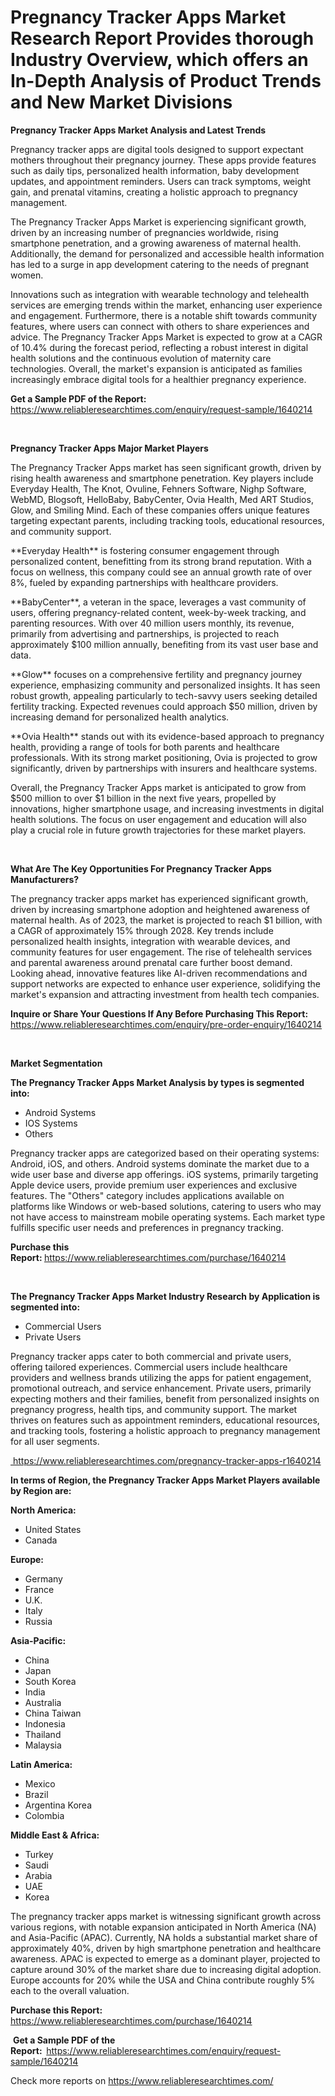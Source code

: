 <p><h1>Pregnancy Tracker Apps Market Research Report Provides thorough Industry Overview, which offers an In-Depth Analysis of Product Trends and New Market Divisions</h1></p><p><strong>Pregnancy Tracker Apps Market Analysis and Latest Trends</strong></p>
<p><p>Pregnancy tracker apps are digital tools designed to support expectant mothers throughout their pregnancy journey. These apps provide features such as daily tips, personalized health information, baby development updates, and appointment reminders. Users can track symptoms, weight gain, and prenatal vitamins, creating a holistic approach to pregnancy management. </p><p>The Pregnancy Tracker Apps Market is experiencing significant growth, driven by an increasing number of pregnancies worldwide, rising smartphone penetration, and a growing awareness of maternal health. Additionally, the demand for personalized and accessible health information has led to a surge in app development catering to the needs of pregnant women. </p><p>Innovations such as integration with wearable technology and telehealth services are emerging trends within the market, enhancing user experience and engagement. Furthermore, there is a notable shift towards community features, where users can connect with others to share experiences and advice. The Pregnancy Tracker Apps Market is expected to grow at a CAGR of 10.4% during the forecast period, reflecting a robust interest in digital health solutions and the continuous evolution of maternity care technologies. Overall, the market's expansion is anticipated as families increasingly embrace digital tools for a healthier pregnancy experience.</p></p>
<p><strong>Get a Sample PDF of the Report:&nbsp;</strong> <a href="https://www.reliableresearchtimes.com/enquiry/request-sample/1640214?utm_campaign=3011&utm_medium=2&utm_source=Github&utm_content=ia&utm_term=05032025&utm_id=pregnancy-tracker-apps">https://www.reliableresearchtimes.com/enquiry/request-sample/1640214</a></p>
<p>&nbsp;</p>
<p><strong>Pregnancy Tracker Apps Major Market Players</strong></p>
<p><p>The Pregnancy Tracker Apps market has seen significant growth, driven by rising health awareness and smartphone penetration. Key players include Everyday Health, The Knot, Ovuline, Fehners Software, Nighp Software, WebMD, Blogsoft, HelloBaby, BabyCenter, Ovia Health, Med ART Studios, Glow, and Smiling Mind. Each of these companies offers unique features targeting expectant parents, including tracking tools, educational resources, and community support.</p><p>**Everyday Health** is fostering consumer engagement through personalized content, benefitting from its strong brand reputation. With a focus on wellness, this company could see an annual growth rate of over 8%, fueled by expanding partnerships with healthcare providers.</p><p>**BabyCenter**, a veteran in the space, leverages a vast community of users, offering pregnancy-related content, week-by-week tracking, and parenting resources. With over 40 million users monthly, its revenue, primarily from advertising and partnerships, is projected to reach approximately $100 million annually, benefiting from its vast user base and data.</p><p>**Glow** focuses on a comprehensive fertility and pregnancy journey experience, emphasizing community and personalized insights. It has seen robust growth, appealing particularly to tech-savvy users seeking detailed fertility tracking. Expected revenues could approach $50 million, driven by increasing demand for personalized health analytics.</p><p>**Ovia Health** stands out with its evidence-based approach to pregnancy health, providing a range of tools for both parents and healthcare professionals. With its strong market positioning, Ovia is projected to grow significantly, driven by partnerships with insurers and healthcare systems.</p><p>Overall, the Pregnancy Tracker Apps market is anticipated to grow from $500 million to over $1 billion in the next five years, propelled by innovations, higher smartphone usage, and increasing investments in digital health solutions. The focus on user engagement and education will also play a crucial role in future growth trajectories for these market players.</p></p>
<p>&nbsp;</p>
<p><strong>What Are The Key Opportunities For Pregnancy Tracker Apps Manufacturers?</strong></p>
<p><p>The pregnancy tracker apps market has experienced significant growth, driven by increasing smartphone adoption and heightened awareness of maternal health. As of 2023, the market is projected to reach $1 billion, with a CAGR of approximately 15% through 2028. Key trends include personalized health insights, integration with wearable devices, and community features for user engagement. The rise of telehealth services and parental awareness around prenatal care further boost demand. Looking ahead, innovative features like AI-driven recommendations and support networks are expected to enhance user experience, solidifying the market's expansion and attracting investment from health tech companies.</p></p>
<p><strong>Inquire or Share Your Questions If Any Before Purchasing This Report:</strong> <a href="https://www.reliableresearchtimes.com/enquiry/pre-order-enquiry/1640214?utm_campaign=3011&utm_medium=2&utm_source=Github&utm_content=ia&utm_term=05032025&utm_id=pregnancy-tracker-apps">https://www.reliableresearchtimes.com/enquiry/pre-order-enquiry/1640214</a></p>
<p>&nbsp;</p>
<p><strong>Market Segmentation</strong></p>
<p><strong>The Pregnancy Tracker Apps Market Analysis by types is segmented into:</strong></p>
<p><ul><li>Android Systems</li><li>IOS Systems</li><li>Others</li></ul></p>
<p><p>Pregnancy tracker apps are categorized based on their operating systems: Android, iOS, and others. Android systems dominate the market due to a wide user base and diverse app offerings. iOS systems, primarily targeting Apple device users, provide premium user experiences and exclusive features. The "Others" category includes applications available on platforms like Windows or web-based solutions, catering to users who may not have access to mainstream mobile operating systems. Each market type fulfills specific user needs and preferences in pregnancy tracking.</p></p>
<p><strong>Purchase this Report:&nbsp;</strong><a href="https://www.reliableresearchtimes.com/purchase/1640214?utm_campaign=3011&utm_medium=2&utm_source=Github&utm_content=ia&utm_term=05032025&utm_id=pregnancy-tracker-apps">https://www.reliableresearchtimes.com/purchase/1640214</a></p>
<p>&nbsp;</p>
<p><strong>The Pregnancy Tracker Apps Market Industry Research by Application is segmented into:</strong></p>
<p><ul><li>Commercial Users</li><li>Private Users</li></ul></p>
<p><p>Pregnancy tracker apps cater to both commercial and private users, offering tailored experiences. Commercial users include healthcare providers and wellness brands utilizing the apps for patient engagement, promotional outreach, and service enhancement. Private users, primarily expecting mothers and their families, benefit from personalized insights on pregnancy progress, health tips, and community support. The market thrives on features such as appointment reminders, educational resources, and tracking tools, fostering a holistic approach to pregnancy management for all user segments.</p></p>
<p><a href="https://www.reliableresearchtimes.com/pregnancy-tracker-apps-r1640214?utm_campaign=3011&utm_medium=2&utm_source=Github&utm_content=ia&utm_term=05032025&utm_id=pregnancy-tracker-apps">&nbsp;https://www.reliableresearchtimes.com/pregnancy-tracker-apps-r1640214</a></p>
<p><strong>In terms of Region, the Pregnancy Tracker Apps Market Players available by Region are:</strong></p>
<p>
    <p> <strong> North America: </strong>
        <ul>
            <li>United States</li>
            <li>Canada</li>
        </ul>
        </p> 
    <p> <strong> Europe: </strong>
        <ul>
            <li>Germany</li>
            <li>France</li>
            <li>U.K.</li>
            <li>Italy</li>
            <li>Russia</li>
        </ul>
        </p> 
    <p> <strong> Asia-Pacific: </strong>
        <ul>
            <li>China</li>
            <li>Japan</li>
            <li>South Korea</li>
            <li>India</li>
            <li>Australia</li>
            <li>China Taiwan</li>
            <li>Indonesia</li>
            <li>Thailand</li>
            <li>Malaysia</li>
        </ul>
        </p> 
    <p> <strong> Latin America: </strong>
        <ul>
            <li>Mexico</li>
            <li>Brazil</li>
            <li>Argentina Korea</li>
            <li>Colombia</li>
        </ul>
        </p> 
    <p> <strong> Middle East & Africa: </strong>
        <ul>
            <li>Turkey</li>
            <li>Saudi</li>
            <li>Arabia</li>
            <li>UAE</li>
            <li>Korea</li>
        </ul>
    </p>
    </p>
<p><p>The pregnancy tracker apps market is witnessing significant growth across various regions, with notable expansion anticipated in North America (NA) and Asia-Pacific (APAC). Currently, NA holds a substantial market share of approximately 40%, driven by high smartphone penetration and healthcare awareness. APAC is expected to emerge as a dominant player, projected to capture around 30% of the market share due to increasing digital adoption. Europe accounts for 20% while the USA and China contribute roughly 5% each to the overall valuation.</p></p>
<p><strong>Purchase this Report: </strong><a href="https://www.reliableresearchtimes.com/purchase/1640214?utm_campaign=3011&utm_medium=2&utm_source=Github&utm_content=ia&utm_term=05032025&utm_id=pregnancy-tracker-apps">https://www.reliableresearchtimes.com/purchase/1640214</a></p>
<p>&nbsp;<strong>Get a Sample PDF of the Report:&nbsp;&nbsp;</strong><a href="https://www.reliableresearchtimes.com/enquiry/request-sample/1640214?utm_campaign=3011&utm_medium=2&utm_source=Github&utm_content=ia&utm_term=05032025&utm_id=pregnancy-tracker-apps">https://www.reliableresearchtimes.com/enquiry/request-sample/1640214</a></p>
<p><strong></strong></p>
<p>Check more reports on <a href="https://www.reliableresearchtimes.com/?utm_campaign=3011&utm_medium=2&utm_source=Github&utm_content=ia&utm_term=05032025&utm_id=pregnancy-tracker-apps">https://www.reliableresearchtimes.com/</a></p>